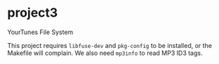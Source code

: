# project3
YourTunes File System

This project requires `libfuse-dev` and `pkg-config` to be installed, or the Makefile will complain.
We also need `mp3info` to read MP3 ID3 tags.
